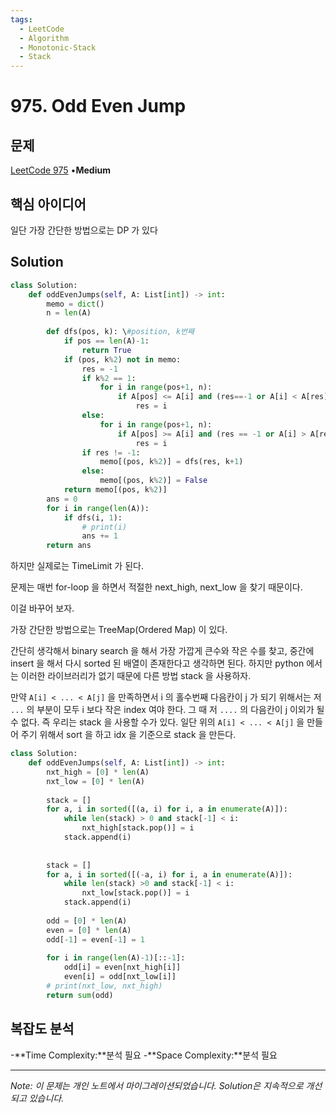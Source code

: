 ```yaml
---
tags:
  - LeetCode
  - Algorithm
  - Monotonic-Stack
  - Stack
---
```


# 975. Odd Even Jump

## 문제

[LeetCode 975](https://leetcode.com/problems/odd-even-jump/) •**Medium**

## 핵심 아이디어

일단 가장 간단한 방법으로는 DP 가 있다

## Solution

```python
class Solution:
    def oddEvenJumps(self, A: List[int]) -> int:
        memo = dict()
        n = len(A)
        
        def dfs(pos, k): \#position, k번째
            if pos == len(A)-1:
                return True
            if (pos, k%2) not in memo:
                res = -1
                if k%2 == 1:
                    for i in range(pos+1, n):
                        if A[pos] <= A[i] and (res==-1 or A[i] < A[res]):
                            res = i
                else:
                    for i in range(pos+1, n):
                        if A[pos] >= A[i] and (res == -1 or A[i] > A[res]):
                            res = i
                if res != -1:
                    memo[(pos, k%2)] = dfs(res, k+1)
                else:
                    memo[(pos, k%2)] = False
            return memo[(pos, k%2)]
        ans = 0
        for i in range(len(A)):
            if dfs(i, 1):
                # print(i)
                ans += 1
        return ans
```

하지만 실제로는 TimeLimit 가 된다.

문제는 매번 for-loop 을 하면서 적절한 next_high, next_low 을 찾기 때문이다.

이걸 바꾸어 보자.

가장 간단한 방법으로는 TreeMap(Ordered Map) 이 있다.

간단히 생각해서 binary search 을 해서 가장 가깝게 큰수와 작은 수를 찾고, 중간에 insert 을 해서 다시 sorted 된 배열이 존재한다고 생각하면 된다. 하지만 python 에서는 이러한 라이브러리가 없기 때문에 다른 방법 stack 을 사용하자.

만약 `A[i] < ... < A[j]` 을 만족하면서 i 의 홀수번째 다음칸이 j 가 되기 위해서는 저 `...` 의 부분이 모두 i 보다 작은 index 여야 한다. 그 때 저 `....` 의 다음칸이 j 이외가 될 수 없다. 즉 우리는 stack 을 사용할 수가 있다. 일단 위의 `A[i] < ... < A[j]` 을 만들어 주기 위해서 sort 을 하고 idx 을 기준으로 stack 을 만든다.

```python
class Solution:
    def oddEvenJumps(self, A: List[int]) -> int:
        nxt_high = [0] * len(A)
        nxt_low = [0] * len(A)
        
        stack = []
        for a, i in sorted([(a, i) for i, a in enumerate(A)]):
            while len(stack) > 0 and stack[-1] < i:
                nxt_high[stack.pop()] = i
            stack.append(i)
            
        
        stack = []
        for a, i in sorted([(-a, i) for i, a in enumerate(A)]):
            while len(stack) >0 and stack[-1] < i:
                nxt_low[stack.pop()] = i
            stack.append(i)
        
        odd = [0] * len(A)
        even = [0] * len(A)
        odd[-1] = even[-1] = 1
        
        for i in range(len(A)-1)[::-1]:
            odd[i] = even[nxt_high[i]]
            even[i] = odd[nxt_low[i]]
        # print(nxt_low, nxt_high)
        return sum(odd)
```

## 복잡도 분석

-**Time Complexity:**분석 필요
-**Space Complexity:**분석 필요

---

*Note: 이 문제는 개인 노트에서 마이그레이션되었습니다. Solution은 지속적으로 개선되고 있습니다.*
